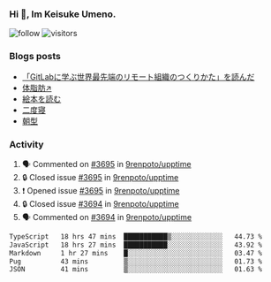 ### Hi 👋, Im Keisuke Umeno.

<!--
**9renpoto/9renpoto** is a ✨ _special_ ✨ repository because its `README.md` (this file) appears on your GitHub profile.

Here are some ideas to get you started:

- 🔭 I’m currently working on ...
- 🌱 I’m currently learning ...
- 👯 I’m looking to collaborate on ...
- 🤔 I’m looking for help with ...
- 💬 Ask me about ...
- 📫 How to reach me: ...
- 😄 Pronouns: ...
- ⚡ Fun fact: ...
-->

![follow](https://img.shields.io/github/followers/9renpoto?label=Follow&style=social)
![visitors](https://komarev.com/ghpvc/?username=9renpoto&label=Profile%20views&color=0e75b6&style=flat)

### Blogs posts

<!-- BLOG-POST-LIST:START -->
- [「GitLabに学ぶ世界最先端のリモート組織のつくりかた」を読んだ](https://9renpoto.win/entry/2024/09/10/remote_organization)
- [体脂肪↗](https://9renpoto.win/entry/2024/08/12/gaining_fat)
- [絵本を読む](https://9renpoto.win/entry/2024/07/26/picture_book)
- [二度寝](https://9renpoto.win/entry/2024/07/18/going_back_to_sleep)
- [朝型](https://9renpoto.win/entry/2024/05/29/im-an-early)
<!-- BLOG-POST-LIST:END -->

### Activity

<!--START_SECTION:activity-->
1. 🗣 Commented on [#3695](https://github.com/9renpoto/upptime/issues/3695#issuecomment-2414142245) in [9renpoto/upptime](https://github.com/9renpoto/upptime)
2. 🔒 Closed issue [#3695](https://github.com/9renpoto/upptime/issues/3695) in [9renpoto/upptime](https://github.com/9renpoto/upptime)
3. ❗ Opened issue [#3695](https://github.com/9renpoto/upptime/issues/3695) in [9renpoto/upptime](https://github.com/9renpoto/upptime)
4. 🔒 Closed issue [#3694](https://github.com/9renpoto/upptime/issues/3694) in [9renpoto/upptime](https://github.com/9renpoto/upptime)
5. 🗣 Commented on [#3694](https://github.com/9renpoto/upptime/issues/3694#issuecomment-2413076845) in [9renpoto/upptime](https://github.com/9renpoto/upptime)
<!--END_SECTION:activity-->

<!--START_SECTION:waka-->

```txt
TypeScript   18 hrs 47 mins  ███████████▒░░░░░░░░░░░░░   44.73 %
JavaScript   18 hrs 27 mins  ███████████░░░░░░░░░░░░░░   43.92 %
Markdown     1 hr 27 mins    █░░░░░░░░░░░░░░░░░░░░░░░░   03.47 %
Pug          43 mins         ▒░░░░░░░░░░░░░░░░░░░░░░░░   01.73 %
JSON         41 mins         ▒░░░░░░░░░░░░░░░░░░░░░░░░   01.63 %
```

<!--END_SECTION:waka-->
